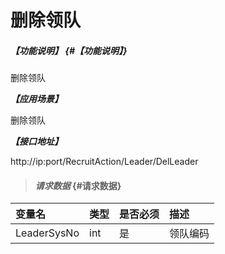 # 删除领队
##### _【功能说明】_ {#【功能说明】}

删除领队

_**【应用场景】**_

删除领队


_**【接口地址】**_

http://ip:port/RecruitAction/Leader/DelLeader

> #### _请求数据_ {#请求数据}

| 变量名 | 类型 | 是否必须 | 描述 |
| :--- | :--- | :--- | :--- |
| LeaderSysNo| int| 是 |领队编码|




